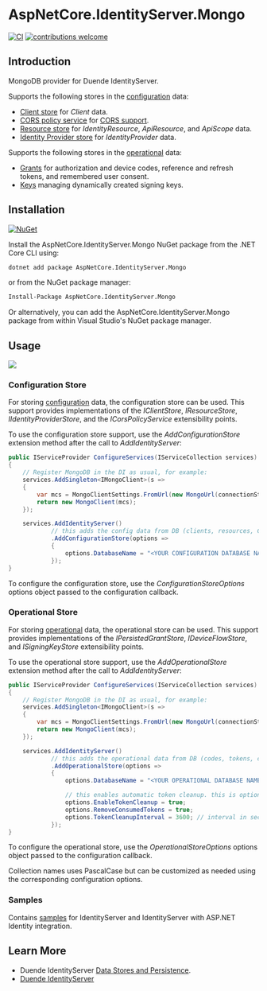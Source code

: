 # AspNetCore.IdentityServer.Mongo

[![CI](https://github.com/daviddesmet/AspNetCore.IdentityServer.Mongo/workflows/CI/badge.svg?branch=main)](https://github.com/daviddesmet/AspNetCore.IdentityServer.Mongo/actions)
[![contributions welcome](https://img.shields.io/badge/contributions-welcome-brightgreen.svg?style=flat)](https://github.com/daviddesmet/AspNetCore.IdentityServer.Mongo/issues)

## Introduction

MongoDB provider for Duende IdentityServer.

Supports the following stores in the [configuration](https://docs.duendesoftware.com/identityserver/v5/data/configuration/) data:

- [Client store](https://docs.duendesoftware.com/identityserver/v5/reference/stores/client_store/) for *Client* data.
- [CORS policy service](https://docs.duendesoftware.com/identityserver/v5/reference/stores/cors_policy_service/) for [CORS support](https://docs.duendesoftware.com/identityserver/v5/tokens/cors/).
- [Resource store](https://docs.duendesoftware.com/identityserver/v5/reference/stores/resource_store/) for *IdentityResource*, *ApiResource*, and *ApiScope* data.
- [Identity Provider store](https://docs.duendesoftware.com/identityserver/v5/reference/stores/idp_store/) for *IdentityProvider* data.

Supports the following stores in the [operational](https://docs.duendesoftware.com/identityserver/v5/data/operational/) data:

- [Grants](https://docs.duendesoftware.com/identityserver/v5/data/operational/grants/) for authorization and device codes, reference and refresh tokens, and remembered user consent.
- [Keys](https://docs.duendesoftware.com/identityserver/v5/data/operational/keys/) managing dynamically created signing keys.

## Installation

[![NuGet](https://buildstats.info/nuget/AspNetCore.IdentityServer.Mongo)](https://www.nuget.org/packages/AspNetCore.IdentityServer.Mongo/)

Install the AspNetCore.IdentityServer.Mongo NuGet package from the .NET Core CLI using:
```bash
dotnet add package AspNetCore.IdentityServer.Mongo
```

or from the NuGet package manager:
```bash
Install-Package AspNetCore.IdentityServer.Mongo
```

Or alternatively, you can add the AspNetCore.IdentityServer.Mongo package from within Visual Studio's NuGet package manager.

## Usage

[![](https://img.shields.io/nuget/dt/AspNetCore.IdentityServer.Mongo.svg)](https://www.nuget.org/packages/AspNetCore.IdentityServer.Mongo/)

### Configuration Store

For storing [configuration](https://docs.duendesoftware.com/identityserver/v5/data/configuration/) data, the configuration store can be used. This support provides implementations of the *IClientStore*, *IResourceStore*, *IIdentityProviderStore*, and the *ICorsPolicyService* extensibility points.

To use the configuration store support, use the *AddConfigurationStore* extension method after the call to *AddIdentityServer*:

```csharp
public IServiceProvider ConfigureServices(IServiceCollection services)
{
    // Register MongoDB in the DI as usual, for example:
    services.AddSingleton<IMongoClient>(s =>
    {
        var mcs = MongoClientSettings.FromUrl(new MongoUrl(connectionString));
        return new MongoClient(mcs);
    });

    services.AddIdentityServer()
            // this adds the config data from DB (clients, resources, CORS)
            .AddConfigurationStore(options =>
            {
                options.DatabaseName = "<YOUR CONFIGURATION DATABASE NAME>";
            });
}
```

To configure the configuration store, use the *ConfigurationStoreOptions* options object passed to the configuration callback.

### Operational Store

For storing [operational](https://docs.duendesoftware.com/identityserver/v5/data/operational/) data, the operational store can be used. This support provides implementations of the *IPersistedGrantStore*, *IDeviceFlowStore*, and *ISigningKeyStore* extensibility points.

To use the operational store support, use the *AddOperationalStore* extension method after the call to *AddIdentityServer*:

```csharp
public IServiceProvider ConfigureServices(IServiceCollection services)
{
    // Register MongoDB in the DI as usual, for example:
    services.AddSingleton<IMongoClient>(s =>
    {
        var mcs = MongoClientSettings.FromUrl(new MongoUrl(connectionString));
        return new MongoClient(mcs);
    });

    services.AddIdentityServer()
            // this adds the operational data from DB (codes, tokens, consents)
            .AddOperationalStore(options =>
            {
                options.DatabaseName = "<YOUR OPERATIONAL DATABASE NAME>";

                // this enables automatic token cleanup. this is optional.
                options.EnableTokenCleanup = true;
                options.RemoveConsumedTokens = true;
                options.TokenCleanupInterval = 3600; // interval in seconds (default is 3600)
            });
}
```

To configure the operational store, use the *OperationalStoreOptions* options object passed to the configuration callback.

Collection names uses PascalCase but can be customized as needed using the corresponding configuration options.

### Samples

Contains [samples](https://github.com/daviddesmet/AspNetCore.IdentityServer.Mongo/tree/main/samples) for IdentityServer and IdentityServer with ASP.NET Identity integration.

## Learn More

- Duende IdentityServer [Data Stores and Persistence](https://docs.duendesoftware.com/identityserver/v5/data/).
- [Duende IdentityServer](https://duendesoftware.com/)
